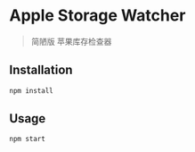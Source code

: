 # Apple Storage Watcher

> 简陋版 苹果库存检查器

## Installation

```bash
npm install
```

## Usage

```bash
npm start
```
